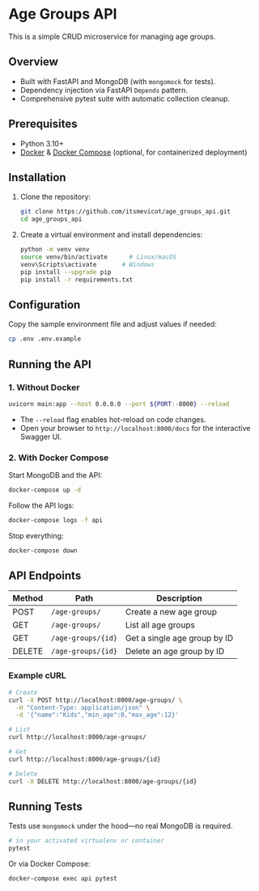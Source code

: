 # Age Groups API

This is a simple CRUD microservice for managing age groups.

## Overview

- Built with FastAPI and MongoDB (with `mongomock` for tests).
- Dependency injection via FastAPI `Depends` pattern.
- Comprehensive pytest suite with automatic collection cleanup.

## Prerequisites

- Python 3.10+
- [Docker](https://www.docker.com/) & [Docker Compose](https://docs.docker.com/compose/) (optional, for containerized deployment)

## Installation

1. Clone the repository:
   ```bash
   git clone https://github.com/itsmevicot/age_groups_api.git
   cd age_groups_api
   ```

2. Create a virtual environment and install dependencies:
   ```bash
   python -m venv venv
   source venv/bin/activate      # Linux/macOS
   venv\Scripts\activate       # Windows
   pip install --upgrade pip
   pip install -r requirements.txt
   ```

## Configuration

Copy the sample environment file and adjust values if needed:
```bash
cp .env .env.example
```

## Running the API

### 1. Without Docker

```bash
uvicorn main:app --host 0.0.0.0 --port ${PORT:-8000} --reload
```

- The `--reload` flag enables hot-reload on code changes.
- Open your browser to `http://localhost:8000/docs` for the interactive Swagger UI.

### 2. With Docker Compose

Start MongoDB and the API:
```bash
docker-compose up -d
```

Follow the API logs:
```bash
docker-compose logs -f api
```

Stop everything:
```bash
docker-compose down
```

## API Endpoints

| Method | Path                 | Description                       |
| ------ | -------------------- | --------------------------------- |
| POST   | `/age-groups/`       | Create a new age group            |
| GET    | `/age-groups/`       | List all age groups               |
| GET    | `/age-groups/{id}`   | Get a single age group by ID      |
| DELETE | `/age-groups/{id}`   | Delete an age group by ID         |

### Example cURL

```bash
# Create
curl -X POST http://localhost:8000/age-groups/ \
  -H "Content-Type: application/json" \
  -d '{"name":"Kids","min_age":0,"max_age":12}'

# List
curl http://localhost:8000/age-groups/

# Get
curl http://localhost:8000/age-groups/{id}

# Delete
curl -X DELETE http://localhost:8000/age-groups/{id}
```

## Running Tests

Tests use `mongomock` under the hood—no real MongoDB is required.

```bash
# in your activated virtualenv or container
pytest
```

Or via Docker Compose:
```bash
docker-compose exec api pytest
```
